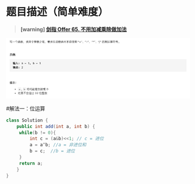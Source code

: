 #  **题目描述（简单难度）**

> **[warning] [剑指 Offer 65. 不用加减乘除做加法](https://leetcode-cn.com/problems/bu-yong-jia-jian-cheng-chu-zuo-jia-fa-lcof/)**

![](../image/jz65.png)

#解法一：位运算

```java
class Solution {
    public int add(int a, int b) {
     while(b != 0){
         int c = (a&b)<<1; // c = 进位
         a = a^b; //a = 非进位和
         b = c;  //b = 进位
     }
     return a;
    }
}
```
